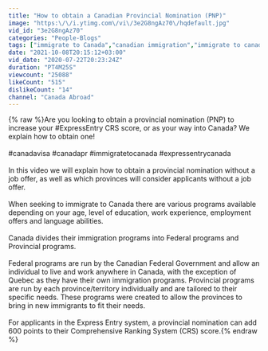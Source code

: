 ```yaml
---
title: "How to obtain a Canadian Provincial Nomination (PNP)"
image: "https:\/\/i.ytimg.com\/vi\/3e2G8ngAz70\/hqdefault.jpg"
vid_id: "3e2G8ngAz70"
categories: "People-Blogs"
tags: ["immigrate to Canada","canadian immigration","immigrate to canada from south africa"]
date: "2021-10-08T20:15:12+03:00"
vid_date: "2020-07-22T20:23:24Z"
duration: "PT4M25S"
viewcount: "25088"
likeCount: "515"
dislikeCount: "14"
channel: "Canada Abroad"
---
```

{% raw %}Are you looking to obtain a provincial nomination (PNP) to increase your #ExpressEntry CRS score, or as your way into Canada? We explain how to obtain one!<br /><br />#canadavisa #canadapr #immigratetocanada #expressentrycanada<br /><br />In this video we will explain how to obtain a provincial nomination without a job offer, as well as which provinces will consider applicants without a job offer. <br /><br />When seeking to immigrate to Canada there are various programs available depending on your age, level of education, work experience, employment offers and language abilities.<br /><br />Canada divides their immigration programs into Federal programs and Provincial programs.<br /><br />Federal programs are run by the Canadian Federal Government and allow an individual to live and work anywhere in Canada, with the exception of Quebec as they have their own immigration programs. Provincial programs are run by each province/territory individually and are tailored to their specific needs. These programs were created to allow the provinces to bring in new immigrants to fit their needs.<br /><br />For applicants in the Express Entry system, a provincial nomination can add 600 points to their Comprehensive Ranking System (CRS) score.{% endraw %}
